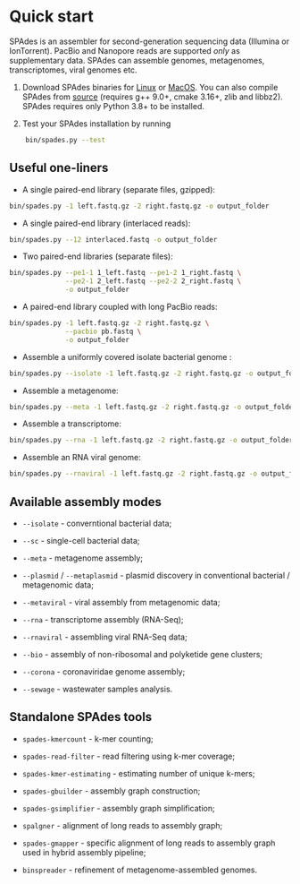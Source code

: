 # Quick start

SPAdes is an assembler for second-generation sequencing data (Illumina or IonTorrent). PacBio and Nanopore reads are supported *only* as supplementary data. SPAdes can assemble genomes, metagenomes, transcriptomes, viral genomes etc.

1. Download SPAdes binaries for
   [Linux](https://github.com/ablab/spades/releases/latest/) or [MacOS](https://github.com/ablab/spades/releases/latest/). 
   You can also compile SPAdes from [source](installation.md#downloading-and-compiling-spades-source-code) (requires g++ 9.0+, cmake 3.16+, zlib and libbz2). SPAdes requires only Python 3.8+ to be installed.

2. Test your SPAdes installation by running
``` bash
    bin/spades.py --test
```

## Useful one-liners

- A single paired-end library (separate files, gzipped):
``` bash
bin/spades.py -1 left.fastq.gz -2 right.fastq.gz -o output_folder
```

- A single paired-end library (interlaced reads):
``` bash
bin/spades.py --12 interlaced.fastq -o output_folder
```

- Two paired-end libraries (separate files):
``` bash
bin/spades.py --pe1-1 1_left.fastq --pe1-2 1_right.fastq \
              --pe2-1 2_left.fastq --pe2-2 2_right.fastq \
              -o output_folder
```

- A paired-end library coupled with long PacBio reads:
``` bash
bin/spades.py -1 left.fastq.gz -2 right.fastq.gz \
              --pacbio pb.fastq \
              -o output_folder
```

- Assemble a uniformly covered isolate bacterial genome :
``` bash
bin/spades.py --isolate -1 left.fastq.gz -2 right.fastq.gz -o output_folder
```

- Assemble a metagenome:
``` bash
bin/spades.py --meta -1 left.fastq.gz -2 right.fastq.gz -o output_folder
```

- Assemble a transcriptome:
``` bash
bin/spades.py --rna -1 left.fastq.gz -2 right.fastq.gz -o output_folder
```

- Assemble an RNA viral genome:
``` bash
bin/spades.py --rnaviral -1 left.fastq.gz -2 right.fastq.gz -o output_folder
```

## Available assembly modes

- `--isolate` - converntional bacterial data;

- `--sc` - single-cell bacterial data;

- `--meta` - metagenome assembly;

- `--plasmid` / `--metaplasmid` - plasmid discovery in conventional bacterial / metagenomic data;

- `--metaviral` - viral assembly from metagenomic data;

- `--rna` - transcriptome assembly (RNA-Seq);

- `--rnaviral` - assembling viral RNA-Seq data;

- `--bio` - assembly of non-ribosomal and polyketide gene clusters;

- `--corona` - coronaviridae genome assembly;

- `--sewage` - wastewater samples analysis.


## Standalone SPAdes tools

- `spades-kmercount` - k-mer counting;

- `spades-read-filter` - read filtering using k-mer coverage;

- `spades-kmer-estimating` - estimating number of unique k-mers;

- `spades-gbuilder` - assembly graph construction;

- `spades-gsimplifier` - assembly graph simplification;

- `spalgner` - alignment of long reads to assembly graph;

- `spades-gmapper` - specific alignment of long reads to assembly graph used in hybrid assembly pipeline;

- `binspreader` - refinement of metagenome-assembled genomes.


